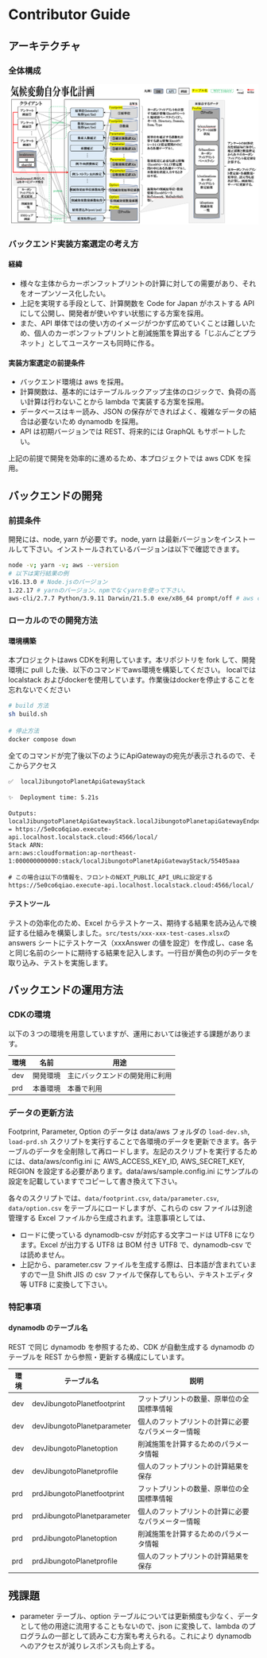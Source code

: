 # Contributor Guide

## アーキテクチャ

### 全体構成

![アーキテクチャ全体構成](doc/img/archtecture.png)

### バックエンド実装方案選定の考え方

#### 経緯

- 様々な主体からカーボンフットプリントの計算に対しての需要があり、それをオープンソース化したい。
- 上記を実現する手段として、計算関数を Code for Japan がホストする API にして公開し、開発者が使いやすい状態にする方案を採用。
- また、API 単体ではの使い方のイメージがつかず広めていくことは難しいため、個人のカーボンフットプリントと削減施策を算出する「じぶんごとプラネット」としてユースケースも同時に作る。

#### 実装方案選定の前提条件

- バックエンド環境は aws を採用。
- 計算関数は、基本的にはテーブルルックアップ主体のロジックで、負荷の高い計算は行わないことから lambda で実装する方案を採用。
- データベースはキー読み、JSON の保存ができればよく、複雑なデータの結合は必要ないため dynamodb を採用。
- API は初期バージョンでは REST、将来的には GraphQL もサポートしたい。

上記の前提で開発を効率的に進めるため、本プロジェクトでは aws CDK を採用。

## バックエンドの開発

### 前提条件

開発には、node, yarn が必要です。node, yarn は最新バージョンをインストールして下さい。インストールされているバージョンは以下で確認できます。

```bash
node -v; yarn -v; aws --version
# 以下は実行結果の例
v16.13.0 # Node.jsのバージョン
1.22.17 # yarnのバージョン、npmでなくyarnを使って下さい。
aws-cli/2.7.7 Python/3.9.11 Darwin/21.5.0 exe/x86_64 prompt/off # aws cliのバージョン
```

### ローカルのでの開発方法

#### 環境構築

本プロジェクトはaws CDKを利用しています。本リポジトリを fork して、開発環境に pull した後、以下のコマンドでaws環境を構築してください。
localでは localstack およびdockerを使用しています。作業後はdockerを停止することを忘れないでください

```bash
# build 方法
sh build.sh

# 停止方法
docker compose down
```
全てのコマンドが完了後以下のようにApiGatewayの宛先が表示されるので、そこからアクセス

```shell
✅  localJibungotoPlanetApiGatewayStack

✨  Deployment time: 5.21s

Outputs:
localJibungotoPlanetApiGatewayStack.localJibungotoPlanetapiGatewayEndpointEA44D72E = https://5e0co6qiao.execute-api.localhost.localstack.cloud:4566/local/
Stack ARN:
arn:aws:cloudformation:ap-northeast-1:000000000000:stack/localJibungotoPlanetApiGatewayStack/55405aaa

# この場合は以下の情報を、フロントのNEXT_PUBLIC_API_URLに設定する
https://5e0co6qiao.execute-api.localhost.localstack.cloud:4566/local/
````

#### テストツール

テストの効率化のため、Excel からテストケース、期待する結果を読み込んで検証する仕組みを構築しました。`src/tests/xxx-xxx-test-cases.xlsx`の answers シートにテストケース（xxxAnswer の値を設定）を作成し、case 名と同じ名前のシートに期待する結果を記入します。一行目が黄色の列のデータを取り込み、テストを実施します。

## バックエンドの運用方法

### CDKの環境

以下の３つの環境を用意していますが、運用においては後述する課題があります。

|環境|名前|用途|
|---|---|---|
|dev|開発環境|主にバックエンドの開発用に利用|
|prd|本番環境|本番で利用|

### データの更新方法

Footprint, Parameter, Option のデータは data/aws フォルダの `load-dev.sh`, `load-prd.sh` スクリプトを実行することで各環境のデータを更新できます。各テーブルのデータを全削除して再ロードします。左記のスクリプトを実行するためには、data/aws/config.ini に AWS_ACCESS_KEY_ID, AWS_SECRET_KEY, REGION を設定する必要があります。data/aws/sample.config.ini にサンプルの設定を記載していますでコピーして書き換えて下さい。

各々のスクリプトでは、`data/footprint.csv`, `data/parameter.csv`, `data/option.csv` をテーブルにロードしますが、これらの csv ファイルは別途管理する Excel ファイルから生成されます。注意事項としては、

- ロードに使っている dynamodb-csv が対応する文字コードは UTF8 になります。Excel が出力する UTF8 は BOM 付き UTF8 で、dynamodb-csv では読めません。
- 上記から、parameter.csv ファイルを生成する際は、日本語が含まれていますので一旦 Shift JIS の csv ファイルで保存してもらい、テキストエディタ等 UTF8 に変換して下さい。

### 特記事項

#### dynamodb のテーブル名

REST で同じ dynamodb を参照するため、CDK が自動生成する dynamodb のテーブルを REST から参照・更新する構成にしています。

| 環境  | テーブル名                       | 説明                        |
|-----|-----------------------------|---------------------------|
| dev | devJibungotoPlanetfootprint | フットプリントの数量、原単位の全国標準情報     |
| dev | devJibungotoPlanetparameter | 個人のフットプリントの計算に必要なパラメーター情報 |
| dev | devJibungotoPlanetoption    | 削減施策を計算するためのパラメータ情報       |
| dev | devJibungotoPlanetprofile   | 個人のフットプリントの計算結果を保存        |
| prd | prdJibungotoPlanetfootprint | フットプリントの数量、原単位の全国標準情報     |
| prd | prdJibungotoPlanetparameter | 個人のフットプリントの計算に必要なパラメーター情報 |
| prd | prdJibungotoPlanetoption    | 削減施策を計算するためのパラメータ情報       |
| prd | prdJibungotoPlanetprofile   | 個人のフットプリントの計算結果を保存        |

## 残課題

- parameter テーブル、option テーブルについては更新頻度も少なく、データとして他の用途に流用することもないので、json に変換して、lambda のプログラムの一部として読みこむ方案も考えられる。これにより dynamodb へのアクセスが減りレスポンスも向上する。
